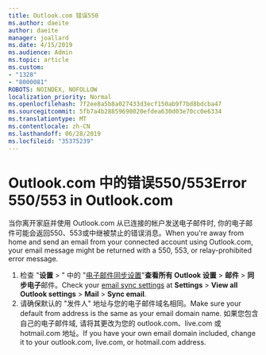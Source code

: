 ```yaml
---
title: Outlook.com 错误550
ms.author: daeite
author: daeite
manager: joallard
ms.date: 4/15/2019
ms.audience: Admin
ms.topic: article
ms.custom:
- "1328"
- "8000081"
ROBOTS: NOINDEX, NOFOLLOW
localization_priority: Normal
ms.openlocfilehash: 7f2ee8a5b8a027433d3ecf150ab9f7bd8bdcba47
ms.sourcegitcommit: 5fb7a4b28859690020efdea630d03e70cc0e6334
ms.translationtype: MT
ms.contentlocale: zh-CN
ms.lasthandoff: 06/28/2019
ms.locfileid: "35375239"
---
```

# <a name="error-550553-in-outlookcom"></a><span data-ttu-id="15581-102">Outlook.com 中的错误550/553</span><span class="sxs-lookup"><span data-stu-id="15581-102">Error 550/553 in Outlook.com</span></span>

<span data-ttu-id="15581-103">当你离开家庭并使用 Outlook.com 从已连接的帐户发送电子邮件时, 你的电子邮件可能会返回550、553或中继被禁止的错误消息。</span><span class="sxs-lookup"><span data-stu-id="15581-103">When you're away from home and send an email from your connected account using Outlook.com, your email message might be returned with a 550, 553, or relay-prohibited error message.</span></span>

1. <span data-ttu-id="15581-104">检查 "**设置** > " 中的 "[电子邮件同步设置](https://go.microsoft.com/fwlink/?linkid=2031283)"**查看所有 Outlook 设置** > **邮件** > **同步电子**邮件。</span><span class="sxs-lookup"><span data-stu-id="15581-104">Check your [email sync settings](https://go.microsoft.com/fwlink/?linkid=2031283) at **Settings** > **View all Outlook settings** > **Mail** > **Sync email**.</span></span>
1. <span data-ttu-id="15581-105">请确保默认的 "发件人" 地址与您的电子邮件域名相同。</span><span class="sxs-lookup"><span data-stu-id="15581-105">Make sure your default from address is the same as your email domain name.</span></span> <span data-ttu-id="15581-106">如果您包含自己的电子邮件域, 请将其更改为您的 outlook.com、live.com 或 hotmail.com 地址。</span><span class="sxs-lookup"><span data-stu-id="15581-106">If you have your own email domain included, change it to your outlook.com, live.com, or hotmail.com address.</span></span>

